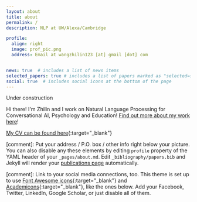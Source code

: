 ```yaml
---
layout: about
title: about
permalink: /
description: NLP at UW/Alexa/Cambridge

profile:
  align: right
  image: prof_pic.png
  address: Email at wangzhilin123 [at] gmail [dot] com


news: true  # includes a list of news items
selected_papers: true # includes a list of papers marked as "selected={true}"
social: true  # includes social icons at the bottom of the page
---
```


Under construction

Hi there! I'm Zhilin and I work on Natural Language Processing for Conversational AI, Psychology and Education! [Find out more about my work here](/more)!  

[My CV can be found here](https://github.com/Zhilin123/Publications/blob/master/Zhilin_Wang_CV.pdf){:target="\_blank"}

[comment]: Put your address / P.O. box / other info right below your picture. You can also disable any these elements by editing `profile` property of the YAML header of your `_pages/about.md`. Edit `_bibliography/papers.bib` and Jekyll will render your [publications page](/al-folio/publications/) automatically.

[comment]: Link to your social media connections, too. This theme is set up to use [Font Awesome icons](http://fortawesome.github.io/Font-Awesome/){:target="\_blank"} and [Academicons](https://jpswalsh.github.io/academicons/){:target="\_blank"}, like the ones below. Add your Facebook, Twitter, LinkedIn, Google Scholar, or just disable all of them.

